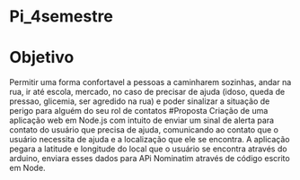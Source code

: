 # Pi_4semestre
# Objetivo
Permitir  uma forma confortavel a pessoas a  caminharem sozinhas, andar na rua, ir até escola, mercado, no caso de precisar de ajuda (idoso, queda de pressao, glicemia, ser agredido na rua) e poder sinalizar a situação de perigo para alguém do seu rol de contatos
#Proposta
Criação de uma aplicação web em Node.js com intuito de enviar um sinal de alerta para contato do usuário que precisa de ajuda, comunicando ao contato que o usuário necessita de ajuda e a localização que ele se encontra.
A aplicação pegara a latitude e longitude  do local que o usuário se encontra através do arduino, enviara esses dados para APi Nominatim através de código escrito em Node.


